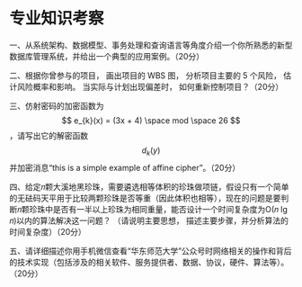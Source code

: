 # 专业知识考察



一、从系统架构、数据模型、事务处理和查询语言等角度介绍一个你所熟悉的新型数据库管理系统，并给出一个典型的应用案例。（20分）

二、根据你曾参与的项目， 画出项目的 WBS 图， 分析项目主要的 5 个风险， 估计风险概率和影响。 当实际与计划出现偏差时， 如何重新控制项目？（20分）

三、仿射密码的加密函数为
$$
e_{k}(x) = (3x + 4) \space  mod \space 26
$$
，请写出它的解密函数
$$
d_{k}(y)
$$
并加密消息“this is a simple example of affine cipher”。（20分）



四、给定𝑛颗大溪地黑珍珠，需要遴选相等体积的珍珠做项链，假设只有一个简单的无砝码天平用于比较两颗珍珠是否等重（因此体积也相等），现在的问题是要判断𝑛颗珍珠中是否有一半以上珍珠为相同重量，能否设计一个时间复杂度为O(𝑛 lg 𝑛)以内的算法解决这一问题？ （请说明主要思想， 描述主要步骤，并分析算法的时间复杂度）（20分）

五、请详细描述你用手机微信查看“华东师范大学”公众号时网络相关的操作和背后的技术实现（包括涉及的相关软件、服务提供者、数据、协议，硬件、算法等）。（20分）